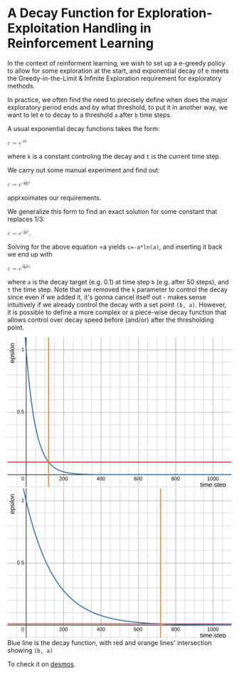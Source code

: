 # A Decay Function for Exploration-Exploitation Handling in Reinforcement Learning

In the context of reinforment learning, we wish to set up a e-greedy policy to allow for some exploration at the start, and exponential decay of e meets the Greedy-in-the-Limit & Infinite Exploration requirement for exploratory methods.

In practice, we often find the need to precisely define when does the major exploratory period ends and by what threshold, to put it in another way, we want to let e to decay to a threshold `a` after `b` time steps.

A usual exponential decay functions takes the form: 

<math xmlns="http://www.w3.org/1998/Math/MathML">
  <mi>ε</mi>
  <mo>=</mo>
  <msup>
    <mi>e</mi>
    <mrow>
      <mo>-</mo>
      <mi>k</mi>
      <mi>t</mi>
    </mrow>
  </msup>
</math> 

where `k` is a constant controling the decay and `t` is the current time step. 

We carry out some manual experiment and find out: 

<math xmlns="http://www.w3.org/1998/Math/MathML">
  <mi>ε</mi>
  <mo>=</mo>
  <msup>
    <mi>e</mi>
    <mrow>
      <mo>-</mo>
      <mfrac>
        <mn>1</mn>
        <mrow>
          <mn>3</mn>
          <mi>a</mi>
          <mi>b</mi>
        </mrow>
      </mfrac>
      <mi>t</mi>
    </mrow>
  </msup>
</math> 

apprxoimates our requirements. 

We generalize this form to find an exact solution for some constant that replaces 1/3: 

<math xmlns="http://www.w3.org/1998/Math/MathML">
  <mi>ε</mi>
  <mo>=</mo>
  <msup>
    <mi>e</mi>
    <mrow>
      <mo>-</mo>
      <mfrac>
        <mi>c</mi>
        <mrow>
          <mi>a</mi>
          <mi>b</mi>
        </mrow>
      </mfrac>
      <mi>t</mi>
    </mrow>
  </msup>
</math>.

Solving for the above equation =a yields `c=-a*ln(a)`, and inserting it back we end up with 

<math xmlns="http://www.w3.org/1998/Math/MathML">
  <mi>ε</mi>
  <mo>=</mo>
  <msup>
    <mi>e</mi>
    <mrow>
      <mfrac>
        <mrow>
          <mo>ln</mo>
          <mi>a</mi>
        </mrow>
        <mi>b</mi>
      </mfrac>
      <mi>t</mi>
    </mrow>
  </msup>
</math>

where `a` is the decay target (e.g. 0.1) at time step `b` (e.g. after 50 steps), and `t` the time step. Note that we removed the `k` parameter to control the decay since even if we added it, it's gonna cancel itself out - makes sense intuitively if we already control the decay with a set point `(b, a)`. However, it is possible to define a more complex or a piece-wise decay function that allows control over decay speed before (and/or) after the thresholding point.

![a](./figs/decay_function_1.svg)
![b](./figs/decay_function_2.svg)
Blue line is the decay function, with red and orange lines' intersection showing `(b, a)`

To check it on [desmos](https://www.desmos.com/calculator/mzq8mrjyj3).
